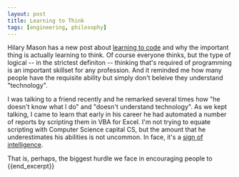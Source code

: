 ```yaml
---
layout: post
title: Learning to Think
tags: [engineering, philosophy]
---
```

Hilary Mason has a new post about [learning to code](http://www.hilarymason.com/blog/learn-to-code-learn-to-think/) and why the important thing is actually learning to think. Of course everyone thinks, but the type of logical -- in the strictest definiton -- thinking that's required of programming is an important skillset for any profession. And it reminded me how many people have the requisite ability but simply don't beleive they understand "technology".

I was talking to a friend recently and he remarked several times how "he doesn't know what I do" and "doesn't understand technology". As we kept talking, I came to learn that early in his career he had automated a number of reports by scripting them in VBA for Excel. I'm not trying to equate scripting with Computer Science capital CS, but the amount that he underestimates his abilities is not uncommon. In face, it's a [sign of intelligence](http://about.com).

That is, perhaps, the biggest hurdle we face in encouraging people to {{end_excerpt}}	